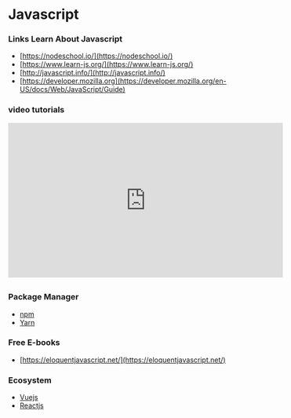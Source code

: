 # Javascript

### Links Learn About Javascript

- [https://nodeschool.io/](https://nodeschool.io/)
- [https://www.learn-js.org/](https://www.learn-js.org/)
- [http://javascript.info/](http://javascript.info/)
- [https://developer.mozilla.org](https://developer.mozilla.org/en-US/docs/Web/JavaScript/Guide)

### video tutorials

<iframe width="560" height="315" src="https://www.youtube.com/embed/PkZNo7MFNFg" frameborder="0" allow="accelerometer; autoplay; encrypted-media; gyroscope; picture-in-picture" allowfullscreen></iframe>

##

### Package Manager

- [npm](https://www.npmjs.com/)
- [Yarn](https://yarnpkg.com/)

### Free E-books

- [https://eloquentjavascript.net/](https://eloquentjavascript.net/)

### Ecosystem

- [Vuejs](https://vuejs.org/)
- [Reactjs](https://reactjs.org/)
